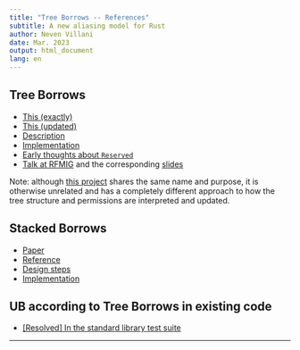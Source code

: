 ```yaml
---
title: "Tree Borrows -- References"
subtitle: A new aliasing model for Rust
author: Neven Villani
date: Mar. 2023
output: html_document
lang: en
---
```


## Tree Borrows

- [This (exactly)](https://perso.crans.org/vanille/treebor.0)
- [This (updated)](https://perso.crans.org/vanille/treebor)
- [Description](https://github.com/Vanille-N/tree-borrows)
- [Implementation](https://github.com/rust-lang/miri/tree/master/src/borrow_tracker/tree_borrows)
- [Early thoughts about `Reserved`](https://rust-lang.zulipchat.com/#narrow/stream/136281-t-opsem/topic/can.20.26mut.20just.20always.20be.20two-phase/near/281330834)
- [Talk at RFMIG](https://www.youtube.com/watch?v=zQ76zLXesxA) and the corresponding [slides](https://github.com/Vanille-N/tree-beamer)

Note: although [this project](https://internals.rust-lang.org/t/improve-upon-stacked-borrows-by-introducing-a-tree/16576)
shares the same name and purpose, it is otherwise unrelated and has a completely different approach
to how the tree structure and permissions are interpreted and updated.

## Stacked Borrows

- [Paper](https://plv.mpi-sws.org/rustbelt/stacked-borrows/)
- [Reference](https://github.com/rust-lang/unsafe-code-guidelines/blob/master/wip/stacked-borrows.md)
- [Design steps](https://www.ralfj.de/blog/2019/05/21/stacked-borrows-2.1.html)
- [Implementation](https://github.com/rust-lang/miri/tree/master/src/borrow_tracker/stacked_borrows)

## UB according to Tree Borrows in existing code

- [[Resolved] In the standard library test suite](https://github.com/rust-lang/rust/pull/107954)

---
